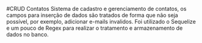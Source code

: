 #CRUD Contatos
Sistema de cadastro e gerenciamento de contatos, os campos
para inserção de dados são tratados de forma que não seja
possível, por exemplo, adicionar e-mails invalidos. 
Foi utilizado o Sequelize e um pouco de Regex para realizar 
o tratamento e armazenamento de dados no banco.
